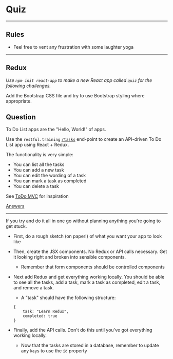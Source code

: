 # Quiz

---

## Rules

- Feel free to vent any frustration with some laughter yoga

---

## Redux

*Use `npm init react-app` to make a new React app called `quiz` for the following challenges.*

Add the Bootstrap CSS file and try to use Bootstrap styling where appropriate.

## Question

To Do List apps are the "Hello, World!" of apps.

Use the `restful.training` [`/tasks`](https://github.com/develop-me/restful.training#tasks) end-point to create an API-driven To Do List app using React + Redux.

The functionality is very simple:

- You can list all the tasks
- You can add a new task
- You can edit the wording of a task
- You can mark a task as completed
- You can delete a task

See [ToDo MVC](http://todomvc.com/examples/react/) for inspiration

[Answers](https://github.com/develop-me/week-11--redux/tree/master/quiz/answers)

---

If you try and do it all in one go without planning anything you're going to get stuck.

- First, do a rough sketch (on paper!) of what you want your app to look like

- Then, create the JSX components. No Redux or API calls necessary. Get it looking right and broken into sensible components.
    - Remember that form components should be controlled components

- Next add Redux and get everything working locally. You should be able to see all the tasks, add a task, mark a task as completed, edit a task, and remove a task.

    - A "task" should have the following structure:

    ```
    {
        task: "Learn Redux",
        completed: true
    }
    ```

- Finally, add the API calls. Don't do this until you've got everything working locally.
    - Now that the tasks are stored in a database, remember to update any `key`s to use the `id` property

